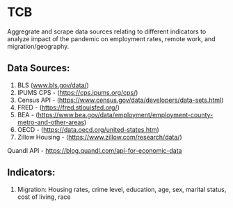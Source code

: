 # TCB
Aggregrate and scrape data sources relating to different indicators to analyze impact of the pandemic on employment rates, remote work, and migration/geography.

## Data Sources:
1. BLS (www.bls.gov/data/)
2. IPUMS CPS - (https://cps.ipums.org/cps/)
3. Census API - (https://www.census.gov/data/developers/data-sets.html)
4. FRED - (https://fred.stlouisfed.org/)
5. BEA - (https://www.bea.gov/data/employment/employment-county-metro-and-other-areas)
6. OECD - (https://data.oecd.org/united-states.htm)
7. Zillow Housing - (https://www.zillow.com/research/data/)

Quandl API - https://blog.quandl.com/api-for-economic-data

## Indicators:
1. Migration: Housing rates, crime level, education, age, sex, marital status, cost of living, race
